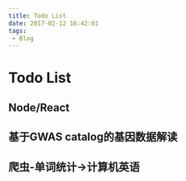 ```yaml
---
title: Todo List
date: 2017-02-12 16:42:01
tags: 
 - Blog
---
```


Todo List
===

## Node/React

## 基于GWAS catalog的基因数据解读

## 爬虫-单词统计->计算机英语
